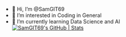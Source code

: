 - 👋 Hi, I’m @SamGIT69
- 👀 I’m interested in Coding in General
- 🌱 I’m currently learning Data Science and AI
[![SamGIT69's GitHub | Stats](https://stats.quine.sh/SamGIT69/github?theme=dark)](https://quine.sh?utm_source=widgets&utm_campaign=SamGIT69)

<!---
SamGIT69/SamGIT69 is a ✨ special ✨ repository because its `README.md` (this file) appears on your GitHub profile.
You can click the Preview link to take a look at your changes.
--->
